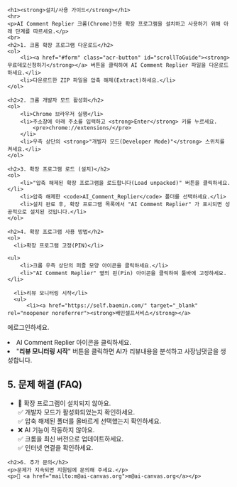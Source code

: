     <h1><strong>설치/사용 가이드</strong></h1>
    <hr>
    <p>AI Comment Replier 크롬(Chrome)전용 확장 프로그램을 설치하고 사용하기 위해 아래 단계를 따르세요.</p>
    <br>
    <h2>1. 크롬 확장 프로그램 다운로드</h2>
    <ol>
        <li><a href="#form" class="acr-button" id="scrollToGuide"><strong>무료데모신청하기</strong></a> 버튼을 클릭하여 AI Comment Replier 파일을 다운로드하세요.</li>
        <li>다운로드한 ZIP 파일을 압축 해제(Extract)하세요.</li>
    </ol>

    <h2>2. 크롬 개발자 모드 활성화</h2>
    <ol>
        <li>Chrome 브라우저 실행</li>
        <li>주소창에 아래 주소를 입력하고 <strong>Enter</strong> 키를 누르세요.
            <pre>chrome://extensions/</pre>
        </li>
        <li>우측 상단의 <strong>"개발자 모드(Developer Mode)"</strong> 스위치를 켜세요.</li>
    </ol>

    <h2>3. 확장 프로그램 로드 (설치)</h2>
    <ol>
        <li>"압축 해제된 확장 프로그램을 로드합니다(Load unpacked)" 버튼을 클릭하세요.</li>
        <li>압축 해제한 <code>AI_Comment_Replier</code> 폴더를 선택하세요.</li>
        <li>설치 완료 후, 확장 프로그램 목록에서 "AI Comment Replier" 가 표시되면 성공적으로 설치된 것입니다.</li>
    </ol>

    <h2>4. 확장 프로그램 사용 방법</h2>
    <ol>
      <li>확장 프로그램 고정(PIN)</li>
    
    <ul>
        <li>크롬 우측 상단의 퍼즐 모양 아이콘을 클릭하세요.</li>
        <li>"AI Comment Replier" 옆의 핀(Pin) 아이콘을 클릭하여 툴바에 고정하세요.</li>
  </ul>
	    
      <li>리뷰 모니터링 시작</li>
      <ul>
          <li><a href="https://self.baemin.com/" target="_blank" rel="noopener noreferrer"><strong>배민셀프서비스</strong></a>
 에로그인하세요.</li>
	  <li>AI Comment Replier 아이콘을 클릭하세요.</li>
	  <li>"<strong>리뷰 모니터링 시작</strong>" 버튼을 클릭하면 AI가 리뷰내용을 분석하고 사장님댓글을 생성합니다.</li>
      </ul>
     </ol>

  <h2>5. 문제 해결 (FAQ)</h2>
    <ul>
        <li>🚫 확장 프로그램이 설치되지 않아요.  
            <br>✅ 개발자 모드가 활성화되었는지 확인하세요.  
            <br>✅ 압축 해제된 폴더를 올바르게 선택했는지 확인하세요.
        </li>
        <li>❌ AI 기능이 작동하지 않아요.  
            <br>✅ 크롬을 최신 버전으로 업데이트하세요.  
            <br>✅ 인터넷 연결을 확인하세요.
        </li>
    </ul>

    <h2>6. 추가 문의</h2>
    <p>문제가 지속되면 지원팀에 문의해 주세요.</p>
    <p>📧 <a href="mailto:m@ai-canvas.org">m@ai-canvas.org</a></p>
